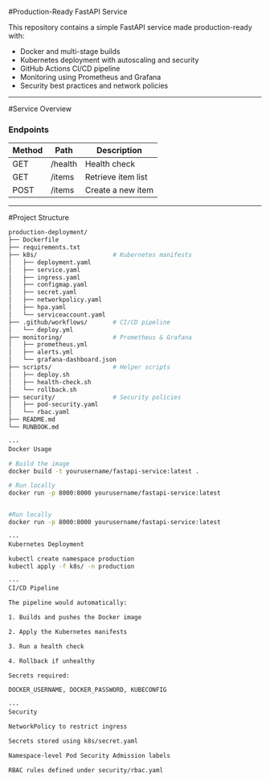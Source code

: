 #Production-Ready FastAPI Service

This repository contains a simple FastAPI service made production-ready with:
- Docker and multi-stage builds
- Kubernetes deployment with autoscaling and security
- GitHub Actions CI/CD pipeline
- Monitoring using Prometheus and Grafana
- Security best practices and network policies

---

#Service Overview

### Endpoints
| Method | Path       | Description              |
|--------|------------|--------------------------|
| GET    | /health    | Health check             |
| GET    | /items     | Retrieve item list       |
| POST   | /items     | Create a new item        |

---

#Project Structure

```bash
production-deployment/
├── Dockerfile
├── requirements.txt
├── k8s/                     # Kubernetes manifests
│   ├── deployment.yaml
│   ├── service.yaml
│   ├── ingress.yaml
│   ├── configmap.yaml
│   ├── secret.yaml
│   ├── networkpolicy.yaml
│   ├── hpa.yaml
│   └── serviceaccount.yaml
├── .github/workflows/       # CI/CD pipeline
│   └── deploy.yml
├── monitoring/              # Prometheus & Grafana
│   ├── prometheus.yml
│   ├── alerts.yml
│   └── grafana-dashboard.json
├── scripts/                 # Helper scripts
│   ├── deploy.sh
│   ├── health-check.sh
│   └── rollback.sh
├── security/                # Security policies
│   ├── pod-security.yaml
│   └── rbac.yaml
├── README.md
└── RUNBOOK.md

---
Docker Usage

# Build the image
docker build -t yourusername/fastapi-service:latest .

# Run locally
docker run -p 8000:8000 yourusername/fastapi-service:latest


#Run locally
docker run -p 8000:8000 yourusername/fastapi-service:latest

---
Kubernetes Deployment

kubectl create namespace production
kubectl apply -f k8s/ -n production

---
CI/CD Pipeline

The pipeline would automatically:

1. Builds and pushes the Docker image

2. Apply the Kubernetes manifests

3. Run a health check

4. Rollback if unhealthy

Secrets required:

DOCKER_USERNAME, DOCKER_PASSWORD, KUBECONFIG

---
Security

NetworkPolicy to restrict ingress

Secrets stored using k8s/secret.yaml

Namespace-level Pod Security Admission labels

RBAC rules defined under security/rbac.yaml




